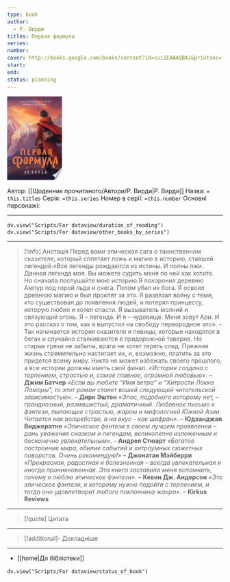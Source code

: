 ```yaml
---
type: book
author:
  - Р. Вирди
titles: Первая формула
series:
number:
cover: http://books.google.com/books/content?id=cuL1EAAAQBAJ&printsec=frontcover&img=1&zoom=1&edge=curl&source=gbs_api
start:
end:
status: planning
---
```

![cover|150](media/cover!150-463.jpg)

Автор: [[Щоденник прочитаного/Автори/Р. Вирди|Р. Вирди]]
Назва: `= this.titles`
Серія:  `=this.series`
Номер в серії: `=this.number`
Основні персонажі:

---
```dataviewjs
dv.view("Scripts/For dataview/duration_of_reading")
dv.view("Scripts/For dataview/other_books_by_series")
```

---
>[!info] Анотація
>Перед вами эпическая сага о таинственном сказителе, который сплетает ложь и магию в историю, ставшей легендой.«Все легенды рождаются из истины. И полны лжи. Данная легенда моя. Вы можете судить меня по ней как хотите. Но сначала послушайте мою историю.Я похоронил деревню Ампур под горой льда и снега. Потом убил их бога. Я освоил древнюю магию и был проклят за это. Я развязал войну с теми, кто существовал до появления людей, и потерял принцессу, которую любил и хотел спасти. Я вызыватель молний и связующий огонь. Я – легенда. И я – чудовище.
>Меня зовут Ари. И это рассказ о том, как я выпустил на свободу первородное зло». - Так начинается история сказителя и певицы, которые находятся в бегах и случайно сталкиваются в придорожной таверне. Но старые грехи не забыты, враги не хотят терять след. Прежняя жизнь стремительно настигает их, и, возможно, платить за это придется всему миру. Никто не может избежать своего прошлого, а все истории должны иметь свой финал.
>*«История создана с терпением, страстью и, самое главное, огромной любовью»*. – **Джим Батчер**
>*«Если вы любите “Имя ветра” и “Хитрости Локка Ламоры”, то этот роман станет вашей следующей читательской зависимостью»*. – **Дирк Эштон**
>*«Эпос, подобного которому нет, – грандиозный, размашистый, драматичный. Любовное письмо к фэнтези, пылающее страстью, жаром и мифологией Южной Азии. Читается как волшебство, а на вкус – как шафран»*. – **Юдханджая Виджератне**
>*«Эпическое фэнтези в своем лучшем проявлении – дань уважения сказкам и легендам, великолепно изложенным и бесконечно увлекательным»*. – **Андрея Стюарт**
>*«Богатое построение мира, обилие событий и хитроумных сюжетных поворотов. Очень рекомендую!»* – **Джонатан Мэйберри**
>*«Прекрасная, радостная и болезненная – всегда увлекательная и иногда проникновенная. Эта книга заставила меня вспомнить, почему я люблю эпическое фэнтези»*. – **Кевин Дж. Андерсон**
>*«Это эпическое фэнтези, к которому нужно подойти с терпением, и тогда оно удовлетворит любого поклонника жанра»*. – **Kirkus Reviews**
___

>[!quote] Цитата

---
>[!additional]- Докладніше

---

- [[home|До бібліотеки]]

```dataviewjs
dv.view("Scripts/For dataview/status_of_book")
```